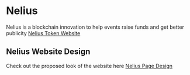 # Nelius
Nelius is a blockchain innovation to help events raise funds and get better publicity
[Nelius Token Website](https://neliustoken.vercel.app/)

## Nelius Website Design
Check out the proposed look of the website here [Nelius Page Design][neliusDesign]

[neliusDesign]: https://www.figma.com/design/wRWWohY0ffbOoe0gt8tb4w/Nelius?t=yKvf23oLntvWOdRj-0
